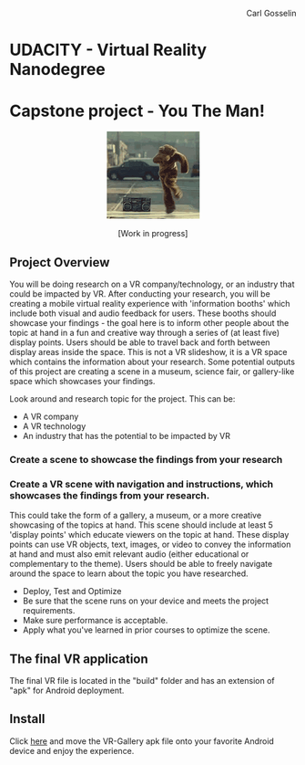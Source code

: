 <p align="right">
Carl Gosselin
</p>

# UDACITY - Virtual Reality Nanodegree

# Capstone project - You The Man!

<p align="center">
<img src="pics/dancingbear.gif">
</p>
<p align="center">
[Work in progress]
</p>


## Project Overview

You will be doing research on a VR company/technology, or an industry that could be impacted by VR. 
After conducting your research, you will be creating a mobile virtual reality experience with 'information booths' which include both visual and audio feedback for users. 
These booths should showcase your findings - the goal here is to inform other people about the topic at hand in a fun and creative way through a series of (at least five) display points. 
Users should be able to travel back and forth between display areas inside the space. 
This is not a VR slideshow, it is a VR space which contains the information about your research. 
Some potential outputs of this project are creating a scene in a museum, science fair, or gallery-like space which showcases your findings.

Look around and research topic for the project. This can be: <br>
- A VR company
- A VR technology
- An industry that has the potential to be impacted by VR

### Create a scene to showcase the findings from your research
### Create a VR scene with navigation and instructions, which showcases the findings from your research. 
This could take the form of a gallery, a museum, or a more creative showcasing of the topics at hand. 
This scene should include at least 5 'display points' which educate viewers on the topic at hand. 
These display points can use VR objects, text, images, or video to convey the information at hand and must also emit relevant audio (either educational or complementary to the theme). 
Users should be able to freely navigate around the space to learn about the topic you have researched.

- Deploy, Test and Optimize
- Be sure that the scene runs on your device and meets the project requirements.
- Make sure performance is acceptable.
- Apply what you've learned in prior courses to optimize the scene.

## The final VR application

The final VR file is located in the "build" folder and has an extension of "apk" for Android deployment.

## Install

Click <a href="https://github.com/carldgosselin/virtual_reality/blob/master/Project-5-VR-Gallery/build">here</a> and move the VR-Gallery apk file onto your favorite Android device and enjoy the experience.



